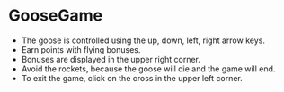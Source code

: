 # GooseGame

- The goose is controlled using the up, down, left, right arrow keys. 
- Earn points with flying bonuses. 
- Bonuses are displayed in the upper right corner. 
- Avoid the rockets, because the goose will die and the game will end. 
- To exit the game, click on the cross in the upper left corner.
